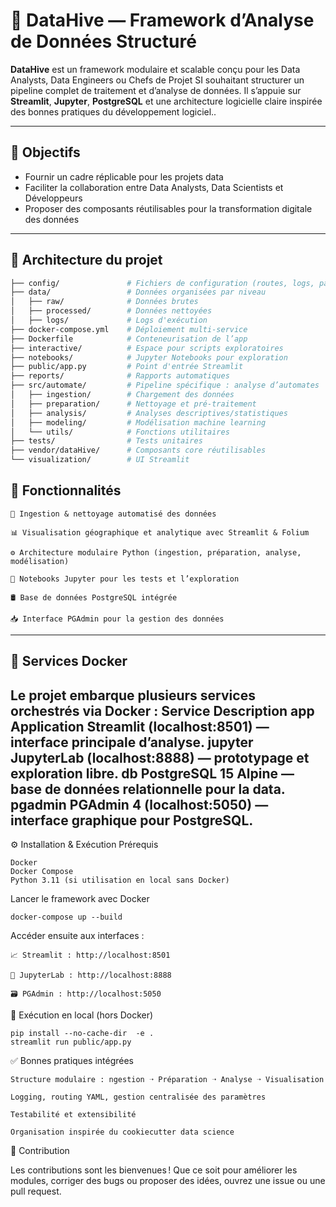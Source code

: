 # 🧠 DataHive — Framework d’Analyse de Données Structuré

**DataHive** est un framework modulaire et scalable conçu pour les Data Analysts, Data Engineers ou Chefs de Projet SI souhaitant structurer un pipeline complet de traitement et d’analyse de données. Il s’appuie sur **Streamlit**, **Jupyter**, **PostgreSQL** et une architecture logicielle claire inspirée des bonnes pratiques du développement logiciel..

---

## 🚀 Objectifs

- Fournir un cadre réplicable pour les projets data
- Faciliter la collaboration entre Data Analysts, Data Scientists et Développeurs
- Proposer des composants réutilisables pour la transformation digitale des données

---

## 🧱 Architecture du projet

```bash
├── config/               # Fichiers de configuration (routes, logs, paramètres)
├── data/                 # Données organisées par niveau
│   ├── raw/              # Données brutes
│   ├── processed/        # Données nettoyées
│   ├── logs/             # Logs d'exécution
├── docker-compose.yml    # Déploiement multi-service
├── Dockerfile            # Conteneurisation de l’app
├── interactive/          # Espace pour scripts exploratoires
├── notebooks/            # Jupyter Notebooks pour exploration
├── public/app.py         # Point d'entrée Streamlit
├── reports/              # Rapports automatiques
├── src/automate/         # Pipeline spécifique : analyse d’automates
│   ├── ingestion/        # Chargement des données
│   ├── preparation/      # Nettoyage et pré-traitement
│   ├── analysis/         # Analyses descriptives/statistiques
│   ├── modeling/         # Modélisation machine learning
│   └── utils/            # Fonctions utilitaires
├── tests/                # Tests unitaires
├── vendor/dataHive/      # Composants core réutilisables
└── visualization/        # UI Streamlit
```

## 🚀 Fonctionnalités
    🔄 Ingestion & nettoyage automatisé des données

    📊 Visualisation géographique et analytique avec Streamlit & Folium

    ⚙️ Architecture modulaire Python (ingestion, préparation, analyse, modélisation)

    🧪 Notebooks Jupyter pour les tests et l’exploration

    🛢️ Base de données PostgreSQL intégrée

    📥 Interface PGAdmin pour la gestion des données
---

## 🐳 **Services Docker**

Le projet embarque plusieurs services orchestrés via Docker :
Service	Description
app	Application Streamlit (localhost:8501) — interface principale d’analyse.
jupyter	JupyterLab (localhost:8888) — prototypage et exploration libre.
db	PostgreSQL 15 Alpine — base de données relationnelle pour la data.
pgadmin	PGAdmin 4 (localhost:5050) — interface graphique pour PostgreSQL.
---

⚙️ Installation & Exécution
Prérequis

    Docker
    Docker Compose
    Python 3.11 (si utilisation en local sans Docker)

Lancer le framework avec Docker

    docker-compose up --build

Accéder ensuite aux interfaces :

    📈 Streamlit : http://localhost:8501

    📓 JupyterLab : http://localhost:8888

    🗃️ PGAdmin : http://localhost:5050

🧪 Exécution en local (hors Docker)

    pip install --no-cache-dir  -e .
    streamlit run public/app.py

✅ Bonnes pratiques intégrées

    Structure modulaire : ngestion ➝ Préparation ➝ Analyse ➝ Visualisation

    Logging, routing YAML, gestion centralisée des paramètres

    Testabilité et extensibilité

    Organisation inspirée du cookiecutter data science

📢 Contribution

Les contributions sont les bienvenues ! Que ce soit pour améliorer les modules, corriger des bugs ou proposer des idées, ouvrez une issue ou une pull request.
